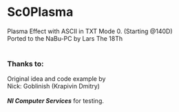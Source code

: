 # Sc0Plasma

Plasma Effect with ASCII in TXT Mode 0. (Starting @140D)<br>
Ported to the NaBu-PC by Lars The 18Th<br><br>

### Thanks to:
Original idea and code example by<br>
Nick: Goblinish (Krapivin Dmitry)<br><br>
***NI Computer Services*** for testing.

